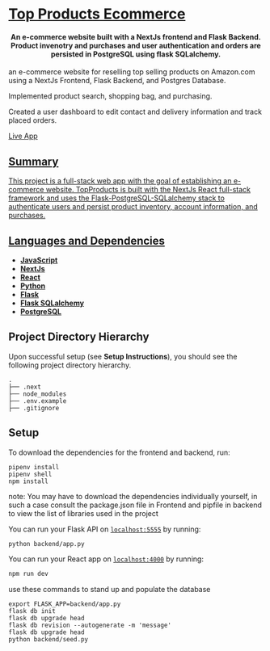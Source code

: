   # [Top Products Ecommerce](https://main.d38jhircp1zab3.amplifyapp.com/)



<h4 align="center">An e-commerce website built with a NextJs frontend and Flask Backend. Product invenotry and purchases and user authentication and orders are persisted in PostgreSQL using flask SQLalchemy.</h1>

an e-commerce website for reselling top selling products on Amazon.com using a NextJs Frontend, Flask Backend, and Postgres Database.  

Implemented product search, shopping bag, and purchasing.  

Created a user dashboard to edit contact and delivery information and track placed orders.  

 <a href="[https://www.ledgerpf.com/](https://main.d38jhircp1zab3.amplifyapp.com/)">Live App



## Summary

This project is a full-stack web app with the goal of establishing an e-commerce website. TopProducts is built with the NextJs React full-stack framework and uses the Flask-PostgreSQL-SQLalchemy stack to authenticate users and persist product inventory, account information, and purchases.

## Languages and Dependencies

* **[JavaScript](https://developer.mozilla.org/en-US/docs/Web/JavaScript)**
* **[NextJs](https://nextjs.org/)**
* **[React](https://react.dev/)**
* **[Python](https://www.python.org/)**
* **[Flask](https://flask.palletsprojects.com/en/2.3.x/)**
* **[Flask SQLalchemy](https://flask-sqlalchemy.palletsprojects.com/en/3.1.x/)**
* **[PostgreSQL](https://www.postgresql.org/)**





## Project Directory Hierarchy

Upon successful setup (see **Setup Instructions**), you should see the following project directory hierarchy.


```
.
├── .next
├── node_modules
├── .env.example
├── .gitignore

```


## Setup

To download the dependencies for the frontend and backend, run:

```console
pipenv install
pipenv shell
npm install
```
note: You may have to download the dependencies individually yourself, in such a case consult the package.json file in Frontend and pipfile in backend to view the list of libraries used in the project

You can run your Flask API on [`localhost:5555`](http://localhost:5555) by
running:

```console
python backend/app.py
```

You can run your React app on [`localhost:4000`](http://localhost:3000) by
running:

```sh
npm run dev
```

use these commands to stand up and populate the database

```console
export FLASK_APP=backend/app.py
flask db init
flask db upgrade head
flask db revision --autogenerate -m 'message'
flask db upgrade head
python backend/seed.py
```

